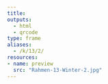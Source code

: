 ```yaml
---
title:
outputs:
  - html
  - qrcode
type: frame
aliases:
  - /k/13/2/
resources:
- name: preview
  src: "Rahmen-13-Winter-2.jpg"  
---
```

